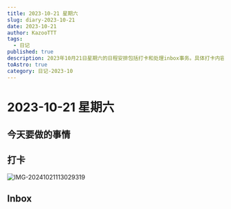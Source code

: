 ```yaml
---
title: 2023-10-21 星期六
slug: diary-2023-10-21
date: 2023-10-21
author: KazooTTT
tags:
  - 日记
published: true
description: 2023年10月21日星期六的日程安排包括打卡和处理inbox事务。具体打卡内容通过一张图片展示，而inbox的具体内容未详细说明。
toAstro: true
category: 日记-2023-10
---
```


# 2023-10-21 星期六

<!-- start of weread -->
<!-- end of weread -->

## 今天要做的事情

## 打卡

![IMG-20241021113029319](https://pictures.kazoottt.top/2024/11/20241125-2c8dfa24dd6c560da504635981725bb0.png)

## Inbox